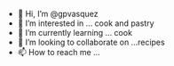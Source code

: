 - 👋 Hi, I’m @gpvasquez
- 👀 I’m interested in ... cook and pastry
- 🌱 I’m currently learning ... cook
- 💞️ I’m looking to collaborate on ...recipes
- 📫 How to reach me ...

<!---
gpvasquez/gpvasquez is a ✨ special ✨ repository because its `README.md` (this file) appears on your GitHub profile.
You can click the Preview link to take a look at your changes.
--->
